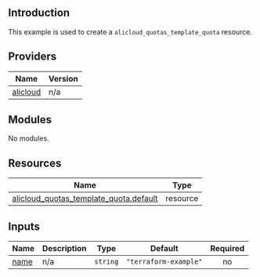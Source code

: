 <!-- BEGIN_TF_DOCS -->
## Introduction

This example is used to create a `alicloud_quotas_template_quota` resource.

## Providers

| Name | Version |
|------|---------|
| <a name="provider_alicloud"></a> [alicloud](#provider\_alicloud) | n/a |

## Modules

No modules.

## Resources

| Name | Type |
|------|------|
| [alicloud_quotas_template_quota.default](https://registry.terraform.io/providers/aliyun/alicloud/latest/docs/resources/quotas_template_quota) | resource |

## Inputs

| Name | Description | Type | Default | Required |
|------|-------------|------|---------|:--------:|
| <a name="input_name"></a> [name](#input\_name) | n/a | `string` | `"terraform-example"` | no |
<!-- END_TF_DOCS -->    
